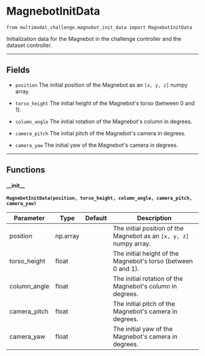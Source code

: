 # MagnebotInitData

`from multimodal_challenge.magnebot_init_data import MagnebotInitData`

Initialization data for the Magnebot in the challenge controller and the dataset controller.

***

## Fields

- `position` The initial position of the Magnebot as an `[x, y, z]` numpy array.

- `torso_height` The initial height of the Magnebot's torso (between 0 and 1).

- `column_angle` The initial rotation of the Magnebot's column in degrees.

- `camera_pitch` The initial pitch of the Magnebot's camera in degrees.

- `camera_yaw` The initial yaw of the Magnebot's camera in degrees.

***

## Functions

#### \_\_init\_\_

**`MagnebotInitData(position, torso_height, column_angle, camera_pitch, camera_yaw)`**

| Parameter | Type | Default | Description |
| --- | --- | --- | --- |
| position |  np.array |  | The initial position of the Magnebot as an `[x, y, z]` numpy array. |
| torso_height |  float |  | The initial height of the Magnebot's torso (between 0 and 1). |
| column_angle |  float |  | The initial rotation of the Magnebot's column in degrees. |
| camera_pitch |  float |  | The initial pitch of the Magnebot's camera in degrees. |
| camera_yaw |  float |  | The initial yaw of the Magnebot's camera in degrees. |

